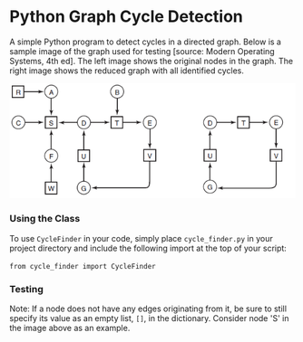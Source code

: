 # Python Graph Cycle Detection

A simple Python program to detect cycles in a directed graph. Below is a sample image of the graph used for testing [source: Modern Operating Systems, 4th ed]. The left image shows the original nodes in the graph. The right image shows the reduced graph with all identified cycles.

![Image of a graph from Modern Operating Systems, Chapter 6](graph.PNG)

### Using the Class

To use `CycleFinder` in your code, simply place `cycle_finder.py` in your project directory and include the following import at the top of your script:

`from cycle_finder import CycleFinder`

### Testing

Note: If a node does not have any edges originating from it, be sure to still specify its value as an empty list, `[]`, in the dictionary. Consider node 'S' in
the image above as an example.